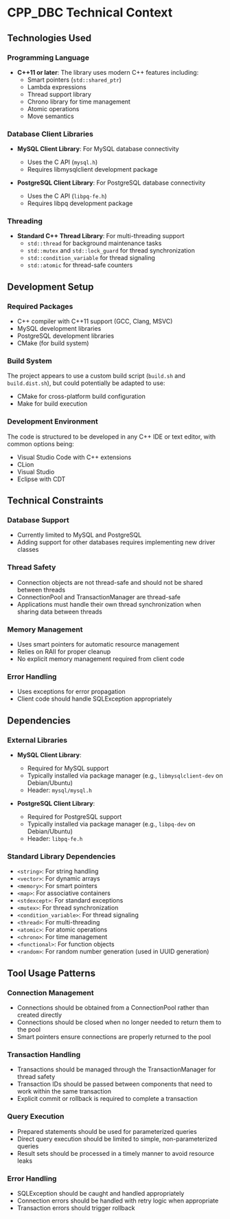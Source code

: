 # CPP_DBC Technical Context

## Technologies Used

### Programming Language
- **C++11 or later**: The library uses modern C++ features including:
  - Smart pointers (`std::shared_ptr`)
  - Lambda expressions
  - Thread support library
  - Chrono library for time management
  - Atomic operations
  - Move semantics

### Database Client Libraries
- **MySQL Client Library**: For MySQL database connectivity
  - Uses the C API (`mysql.h`)
  - Requires libmysqlclient development package
  
- **PostgreSQL Client Library**: For PostgreSQL database connectivity
  - Uses the C API (`libpq-fe.h`)
  - Requires libpq development package

### Threading
- **Standard C++ Thread Library**: For multi-threading support
  - `std::thread` for background maintenance tasks
  - `std::mutex` and `std::lock_guard` for thread synchronization
  - `std::condition_variable` for thread signaling
  - `std::atomic` for thread-safe counters

## Development Setup

### Required Packages
- C++ compiler with C++11 support (GCC, Clang, MSVC)
- MySQL development libraries
- PostgreSQL development libraries
- CMake (for build system)

### Build System
The project appears to use a custom build script (`build.sh` and `build.dist.sh`), but could potentially be adapted to use:
- CMake for cross-platform build configuration
- Make for build execution

### Development Environment
The code is structured to be developed in any C++ IDE or text editor, with common options being:
- Visual Studio Code with C++ extensions
- CLion
- Visual Studio
- Eclipse with CDT

## Technical Constraints

### Database Support
- Currently limited to MySQL and PostgreSQL
- Adding support for other databases requires implementing new driver classes

### Thread Safety
- Connection objects are not thread-safe and should not be shared between threads
- ConnectionPool and TransactionManager are thread-safe
- Applications must handle their own thread synchronization when sharing data between threads

### Memory Management
- Uses smart pointers for automatic resource management
- Relies on RAII for proper cleanup
- No explicit memory management required from client code

### Error Handling
- Uses exceptions for error propagation
- Client code should handle SQLException appropriately

## Dependencies

### External Libraries
- **MySQL Client Library**:
  - Required for MySQL support
  - Typically installed via package manager (e.g., `libmysqlclient-dev` on Debian/Ubuntu)
  - Header: `mysql/mysql.h`

- **PostgreSQL Client Library**:
  - Required for PostgreSQL support
  - Typically installed via package manager (e.g., `libpq-dev` on Debian/Ubuntu)
  - Header: `libpq-fe.h`

### Standard Library Dependencies
- `<string>`: For string handling
- `<vector>`: For dynamic arrays
- `<memory>`: For smart pointers
- `<map>`: For associative containers
- `<stdexcept>`: For standard exceptions
- `<mutex>`: For thread synchronization
- `<condition_variable>`: For thread signaling
- `<thread>`: For multi-threading
- `<atomic>`: For atomic operations
- `<chrono>`: For time management
- `<functional>`: For function objects
- `<random>`: For random number generation (used in UUID generation)

## Tool Usage Patterns

### Connection Management
- Connections should be obtained from a ConnectionPool rather than created directly
- Connections should be closed when no longer needed to return them to the pool
- Smart pointers ensure connections are properly returned to the pool

### Transaction Handling
- Transactions should be managed through the TransactionManager for thread safety
- Transaction IDs should be passed between components that need to work within the same transaction
- Explicit commit or rollback is required to complete a transaction

### Query Execution
- Prepared statements should be used for parameterized queries
- Direct query execution should be limited to simple, non-parameterized queries
- Result sets should be processed in a timely manner to avoid resource leaks

### Error Handling
- SQLException should be caught and handled appropriately
- Connection errors should be handled with retry logic when appropriate
- Transaction errors should trigger rollback
